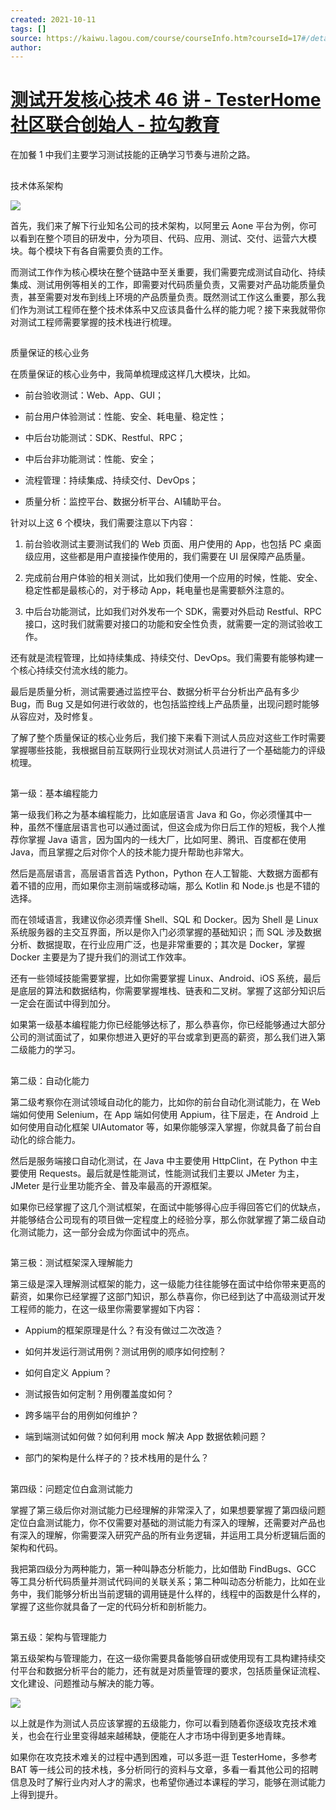 ```yaml
---
created: 2021-10-11
tags: []
source: https://kaiwu.lagou.com/course/courseInfo.htm?courseId=17#/detail/pc?id=317
author: 
---
```


# [测试开发核心技术 46 讲 - TesterHome 社区联合创始人 - 拉勾教育](https://kaiwu.lagou.com/course/courseInfo.htm?courseId=17#/detail/pc?id=317)


在加餐 1 中我们主要学习测试技能的正确学习节奏与进阶之路。

## 

技术体系架构

![](http://s0.lgstatic.com/i/image2/M01/AA/FA/CgoB5l3VDdSAeFyyAAEWVLjqOtY340.png) 

首先，我们来了解下行业知名公司的技术架构，以阿里云 Aone 平台为例，你可以看到在整个项目的研发中，分为项目、代码、应用、测试、交付、运营六大模块。每个模块下有各自需要负责的工作。

而测试工作作为核心模块在整个链路中至关重要，我们需要完成测试自动化、持续集成、测试用例等相关的工作，即需要对代码质量负责，又需要对产品功能质量负责，甚至需要对发布到线上环境的产品质量负责。既然测试工作这么重要，那么我们作为测试工程师在整个技术体系中又应该具备什么样的能力呢？接下来我就带你对测试工程师需要掌握的技术栈进行梳理。

## 

质量保证的核心业务

在质量保证的核心业务中，我简单梳理成这样几大模块，比如。

-   前台验收测试：Web、App、GUI；
    
-   前台用户体验测试：性能、安全、耗电量、稳定性；
    
-   中后台功能测试：SDK、Restful、RPC；
    
-   中后台非功能测试：性能、安全；
    
-   流程管理：持续集成、持续交付、DevOps；
    
-   质量分析：监控平台、数据分析平台、AI辅助平台。
    

针对以上这 6 个模块，我们需要注意以下内容：

1.  前台验收测试主要测试我们的 Web 页面、用户使用的 App，也包括 PC 桌面级应用，这些都是用户直接操作使用的，我们需要在 UI 层保障产品质量。
    
2.  完成前台用户体验的相关测试，比如我们使用一个应用的时候，性能、安全、稳定性都是最核心的，对于移动 App，耗电量也是需要额外注意的。
    
3.  中后台功能测试，比如我们对外发布一个 SDK，需要对外启动 Restful、RPC 接口，这时我们就需要对接口的功能和安全性负责，就需要一定的测试验收工作。
    

还有就是流程管理，比如持续集成、持续交付、DevOps。我们需要有能够构建一个核心持续交付流水线的能力。

最后是质量分析，测试需要通过监控平台、数据分析平台分析出产品有多少 Bug，而 Bug 又是如何进行收敛的，也包括监控线上产品质量，出现问题时能够从容应对，及时修复。

了解了整个质量保证的核心业务后，我们接下来看下测试人员应对这些工作时需要掌握哪些技能，我根据目前互联网行业现状对测试人员进行了一个基础能力的评级梳理。

## 

第一级：基本编程能力

第一级我们称之为基本编程能力，比如底层语言 Java 和 Go，你必须懂其中一种，虽然不懂底层语言也可以通过面试，但这会成为你日后工作的短板，我个人推荐你掌握 Java 语言，因为国内的一线大厂，比如阿里、腾讯、百度都在使用 Java，而且掌握之后对你个人的技术能力提升帮助也非常大。

然后是高层语言，高层语言首选 Python，Python 在人工智能、大数据方面都有着不错的应用，而如果你主测前端或移动端，那么 Kotlin 和 Node.js 也是不错的选择。

而在领域语言，我建议你必须弄懂 Shell、SQL 和 Docker。因为 Shell 是 Linux 系统服务器的主交互界面，所以是你入门必须掌握的基础知识；而 SQL 涉及数据分析、数据提取，在行业应用广泛，也是非常重要的；其次是 Docker，掌握 Docker 主要是为了提升我们的测试工作效率。

还有一些领域技能需要掌握，比如你需要掌握 Linux、Android、iOS 系统，最后是底层的算法和数据结构，你需要掌握堆栈、链表和二叉树。掌握了这部分知识后一定会在面试中得到加分。

如果第一级基本编程能力你已经能够达标了，那么恭喜你，你已经能够通过大部分公司的测试面试了，如果你想进入更好的平台或拿到更高的薪资，那么我们进入第二级能力的学习。

## 

第二级：自动化能力

第二级考察你在测试领域自动化的能力，比如你的前台自动化测试能力，在 Web 端如何使用 Selenium，在 App 端如何使用 Appium，往下层走，在 Android 上如何使用自动化框架 UIAutomator 等，如果你能够深入掌握，你就具备了前台自动化的综合能力。

然后是服务端接口自动化测试，在 Java 中主要使用 HttpClint，在 Python 中主要使用 Requests。最后就是性能测试，性能测试我们主要以 JMeter 为主，JMeter 是行业里功能齐全、普及率最高的开源框架。

如果你已经掌握了这几个测试框架，在面试中能够得心应手得回答它们的优缺点，并能够结合公司现有的项目做一定程度上的经验分享，那么你就掌握了第二级自动化测试能力，这一部分会成为你面试中的亮点。

## 

第三极：测试框架深入理解能力

第三级是深入理解测试框架的能力，这一级能力往往能够在面试中给你带来更高的薪资，如果你已经掌握了这部门知识，那么恭喜你，你已经到达了中高级测试开发工程师的能力，在这一级里你需要掌握如下内容：

-   Appium的框架原理是什么？有没有做过二次改造？
    
-   如何并发运行测试用例？测试用例的顺序如何控制？
    
-   如何自定义 Appium？
    
-   测试报告如何定制？用例覆盖度如何？
    
-   跨多端平台的用例如何维护？
    
-   端到端测试如何做？如何利用 mock 解决 App 数据依赖问题？
    
-   部门的架构是什么样子的？技术栈用的是什么？
    

## 

第四级：问题定位白盒测试能力

掌握了第三级后你对测试能力已经理解的非常深入了，如果想要掌握了第四级问题定位白盒测试能力，你不仅需要对基础的测试能力有深入的理解，还需要对产品也有深入的理解，你需要深入研究产品的所有业务逻辑，并运用工具分析逻辑后面的架构和代码。

我把第四级分为两种能力，第一种叫静态分析能力，比如借助 FindBugs、GCC 等工具分析代码质量并测试代码间的关联关系；第二种叫动态分析能力，比如在业务中，我们能够分析出当前逻辑的调用链是什么样的，线程中的函数是什么样的，掌握了这些你就具备了一定的代码分析和剖析能力。

## 

第五级：架构与管理能力

第五级架构与管理能力，在这一级你需要具备能够自研或使用现有工具构建持续交付平台和数据分析平台的能力，还有就是对质量管理的要求，包括质量保证流程、文化建设、问题推动与解决的能力等。

 ![](http://s0.lgstatic.com/i/image2/M01/AB/1A/CgotOV3VDkCAYmSWAADTkL00IRM297.png)

以上就是作为测试人员应该掌握的五级能力，你可以看到随着你逐级攻克技术难关，也会在行业里变得越来越稀缺，便能在人才市场中得到更多地青睐。

如果你在攻克技术难关的过程中遇到困难，可以多逛一逛 TesterHome，多参考 BAT 等一线公司的技术栈，多分析同行的资料与文章，多看一看其他公司的招聘信息及时了解行业内对人才的需求，也希望你通过本课程的学习，能够在测试能力上得到提升。

